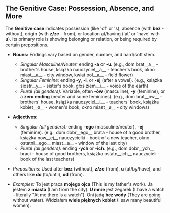 ## The Genitive Case: Possession, Absence, and More

The __Genitive case__ indicates possession (like 'of' or 's), absence (with __bez__ - without), origin (with __z/ze__ - from), or location at/having ('at' or 'have' with __u__). Its primary role is showing belonging or relation, or being required by certain prepositions.

*   __Nouns:__ Endings vary based on gender, number, and hard/soft stem.
    
    *   _Singular Masculine/Neuter:_ ending __-a__ or __-u__. (e.g., dom brat__a__ - brother's house, książka nauczyciel__a__ - teacher's book, okno miast__a__ - city window, kwiat pol__a__ - field flower)
    *   _Singular Feminine:_ ending __-y__, __-i__, or __-ej__ (after a vowel). (e.g., książka siostr__y__ - sister's book, głos ziem__i__ - voice of the earth)
    *   _Plural (all genders):_ Variable, often __-ów__ (masculine), __-y__ (feminine), or a __zero ending__ (neuter and some feminines). (e.g., dom brat__ów__ - brothers' house, książka nauczyciel__i__ - teachers' book, książka kobiet__ø__ - women's book, okno miast__ø__ - city windows)
    
    
    
*   __Adjectives:__
    
    *   _Singular (all genders):_ ending __-ego__ (masculine/neuter), __-ej__ (feminine). (e.g., dom dobr__ego__ brata - house of a good brother, książka now__ej__ nauczycielki - book of a new teacher, okno ostatni__ego__ miast__a__ - window of the last city)
    *   _Plural (all genders):_ ending __-ych__ or __-ich__. (e.g., dom dobr__ych__ braci - house of good brothers, książka ostatn__ich__ nauczycieli - book of the last teachers)
    
    
    
*   _Prepositions:_ Used after __bez__ (without), __z/ze__ (from), __u__ (at/by/have), and others like __do__ (to/until), __od__ (from).
*   _Examples:_ To jest praca __mojego ojca__ (This is my father's work). Ja jestem __z miasta__ (I am from the city). __U mnie__ jest zegarek (I have a watch - literally "At me there is a watch"). Oni jadą __bez wody__ (They are going without water). Widziałem __wiele pięknych kobiet__ (I saw many beautiful women).
